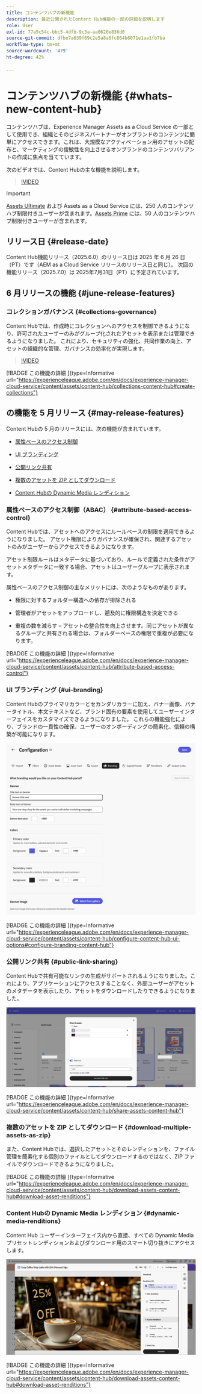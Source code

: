 ```yaml
---
title: コンテンツハブの新機能
description: 最近公開されたContent Hub機能の一部の詳細を説明します
role: User
exl-id: 77a5c54c-bbc5-4dfb-9c3a-aa0620e836d0
source-git-commit: dfbe7a639f69c2e5a8a6fc864b6071e1aa1fb7ba
workflow-type: tm+mt
source-wordcount: '479'
ht-degree: 42%

---
```


# コンテンツハブの新機能 {#whats-new-content-hub}

コンテンツハブは、Experience Manager Assets as a Cloud Service の一部として使用でき、組織とそのビジネスパートナーがオンブランドのコンテンツに簡単にアクセスできます。これは、大規模なアクティベーション用のアセットの配布と、マーケティングの俊敏性を向上させるオンブランドのコンテンツバリアントの作成に焦点を当てています。

次のビデオでは、Content Hubの主な機能を説明します。

>[!VIDEO](https://video.tv.adobe.com/v/3463712)

>[!IMPORTANT]
>
>[Assets Ultimate](/help/assets/assets-ultimate-overview.md) および Assets as a Cloud Service には、250 人のコンテンツハブ制限付きユーザーが含まれます。[Assets Prime](/help/assets/assets-prime.md) には、50 人のコンテンツハブ制限付きユーザーが含まれます。

## リリース日 {#release-date}

Content Hub機能リリース（2025.6.0）のリリース日は 2025 年 6 月 26 日（PT）です（AEM as a Cloud Service リリースのリリース日と同じ）。 次回の機能リリース（2025.7.0）は 2025年7月31日（PT）に予定されています。

## 6 月リリースの機能 {#june-release-features}

### コレクションガバナンス {#collections-governance}

Content Hubでは、作成時にコレクションへのアクセスを制御できるようになり、許可されたユーザーのみがグループ化されたアセットを表示または管理できるようになりました。 これにより、セキュリティの強化、共同作業の向上、アセットの組織的な管理、ガバナンスの効率化が実現します。

>[!VIDEO](https://video.tv.adobe.com/v/3463336)

[!BADGE  この機能の詳細 ]{type=Informative url="https://experienceleague.adobe.com/en/docs/experience-manager-cloud-service/content/assets/content-hub/collections-content-hub#create-collections"}

## の機能を 5 月リリース {#may-release-features}

Content Hubの 5 月のリリースには、次の機能が含まれています。

* [属性ベースのアクセス制御](#attribute-based-access-control)

* [UI ブランディング](#ui-branding)

* [公開リンク共有](#public-link-sharing)

* [複数のアセットを ZIP としてダウンロード](#download-multiple-assets-as-zip)

* [Content Hubの Dynamic Media レンディション](#dynamic-media-renditions)

### 属性ベースのアクセス制御（ABAC） {#attribute-based-access-control}

Content Hubでは、アセットへのアクセスにルールベースの制限を適用できるようになりました。 アセット権限によりガバナンスが確保され、関連するアセットのみがユーザーからアクセスできるようになります。

アセット制限ルールはメタデータに基づいており、ルールで定義された条件がアセットメタデータに一致する場合、アセットはユーザーグループに表示されます。

属性ベースのアクセス制御の主なメリットには、次のようなものがあります。

* 権限に対するフォルダー構造への依存が排除される

* 管理者がアセットをアップロードし、遡及的に権限構造を決定できる

* 重複の数を減らす – アセットの整合性を向上させます。同じアセットが異なるグループと共有される場合は、フォルダーベースの権限で重複が必要になります。

[!BADGE  この機能の詳細 ]{type=Informative url="https://experienceleague.adobe.com/en/docs/experience-manager-cloud-service/content/assets/content-hub/attribute-based-access-control"}

### UI ブランディング {#ui-branding}

Content Hubのプライマリカラーとセカンダリカラーに加え、バナー画像、バナータイトル、本文テキストなど、ブランド固有の要素を使用してユーザーインターフェイスをカスタマイズできるようになりました。 これらの機能強化により、ブランドの一貫性の確保、ユーザーのオンボーディングの簡素化、信頼の構築が可能になります。

![UI ブランディング](/help/assets/assets/content-hub-ui-branding.png)

[!BADGE  この機能の詳細 ]{type=Informative url="https://experienceleague.adobe.com/en/docs/experience-manager-cloud-service/content/assets/content-hub/configure-content-hub-ui-options#configure-branding-content-hub"}

### 公開リンク共有 {#public-link-sharing}

Content Hubで共有可能なリンクの生成がサポートされるようになりました。これにより、アプリケーションにアクセスすることなく、外部ユーザーがアセットのメタデータを表示したり、アセットをダウンロードしたりできるようになりました。

![UI ブランディング](/help/assets/assets/public-and-private-link.png)

[!BADGE  この機能の詳細 ]{type=Informative url="https://experienceleague.adobe.com/en/docs/experience-manager-cloud-service/content/assets/content-hub/share-assets-content-hub"}

### 複数のアセットを ZIP としてダウンロード {#download-multiple-assets-as-zip}

また、Content Hubでは、選択したアセットとそのレンディションを、ファイル管理を簡素化する個別のファイルとしてダウンロードするのではなく、ZIP ファイルでダウンロードできるようになりました。

[!BADGE  この機能の詳細 ]{type=Informative url="https://experienceleague.adobe.com/en/docs/experience-manager-cloud-service/content/assets/content-hub/download-assets-content-hub#download-asset-renditions"}

### Content Hubの Dynamic Media レンディション {#dynamic-media-renditions}

Content Hub ユーザーインターフェイス内から直接、すべての Dynamic Media プリセットレンディションおよびダウンロード用のスマート切り抜きにアクセスします。

![Dynamic Media レンディション](/help/assets/assets/dm-renditions-content-hub.png)

[!BADGE  この機能の詳細 ]{type=Informative url="https://experienceleague.adobe.com/en/docs/experience-manager-cloud-service/content/assets/content-hub/download-assets-content-hub#download-asset-renditions"}
